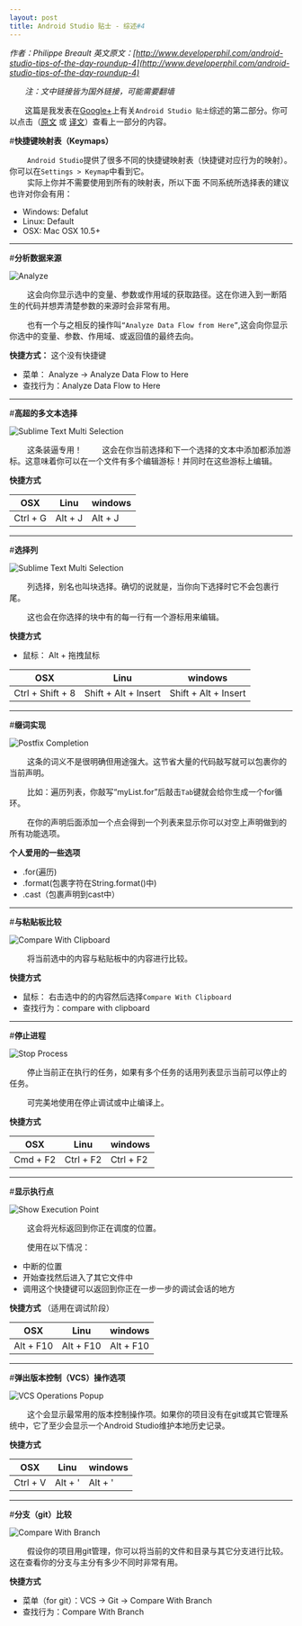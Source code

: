 ```yaml
---
layout: post
title: Android Studio 贴士 - 综述#4
---
```

*作者：Philippe Breault  英文原文：[http://www.developerphil.com/android-studio-tips-of-the-day-roundup-4](http://www.developerphil.com/android-studio-tips-of-the-day-roundup-4)*

*&#160;&#160;&#160;&#160;&#160;&#160;&#160;注：文中链接皆为国外链接，可能需要翻墙*

&#160;&#160;&#160;&#160;&#160;&#160;&#160;这篇是我发表在[Google+](https://plus.google.com/+PhilippeBreault/)上有关`Android Studio 贴士`综述的第二部分。你可以点击（[原文](http://www.developerphil.com/android-studio-tips-of-the-day-roundup-1/) 或 [译文](http://jackie880823.github.io/2015/12/26/Android%20Studio%20Tips%20Of%20the%20Day%20-%20Roundup%20%231/)）查看上一部分的内容。


#**快捷键映射表（Keymaps）**

&#160;&#160;&#160;&#160;&#160;&#160;&#160;&#160;`Android Studio`提供了很多不同的快捷键映射表（快捷键对应行为的映射）。你可以在`Settings > Keymap`中看到它。  
&#160;&#160;&#160;&#160;&#160;&#160;&#160;&#160;实际上你并不需要使用到所有的映射表，所以下面
不同系统所选择表的建议也许对你会有用：

* Windows: Defalut
* Linux: Default
* OSX: Mac OSX 10.5+

---

#**分析数据来源**

![Analyze](https://github.com/Jackie880823/Jackie880823.github.io/blob/master/img/android-studio-tips-of-the-day-roundup-4/31-analyzedataflow.gif?raw=true)

&#160;&#160;&#160;&#160;&#160;&#160;&#160;&#160;这会向你显示选中的变量、参数或作用域的获取路径。这在你进入到一断陌生的代码并想弄清楚参数的来源时会非常有用。

&#160;&#160;&#160;&#160;&#160;&#160;&#160;&#160;也有一个与之相反的操作叫`“Analyze Data Flow from Here”`,这会向你显示你选中的变量、参数、作用域、或返回值的最终去向。

**快捷方式：** 这个没有快捷键

* 菜单： Analyze → Analyze Data Flow to Here
* 查找行为：Analyze Data Flow to Here

---

#**高超的多文本选择**

![Sublime Text Multi Selection](https://github.com/Jackie880823/Jackie880823.github.io/blob/master/img/android-studio-tips-of-the-day-roundup-4/32-multiselection.gif?raw=true)

&#160;&#160;&#160;&#160;&#160;&#160;&#160;&#160;这条装逼专用！
&#160;&#160;&#160;&#160;&#160;&#160;&#160;&#160;这会在你当前选择和下一个选择的文本中添加都添加游标。这意味着你可以在一个文件有多个编辑游标！并同时在这些游标上编辑。

**快捷方式**

|    OSX   |   Linu  | windows |
|----------|---------|---------|
| Ctrl + G | Alt + J | Alt + J |

---

#**选择列**

![Sublime Text Multi Selection](https://github.com/Jackie880823/Jackie880823.github.io/blob/master/img/android-studio-tips-of-the-day-roundup-4/33-columnselection.gif?raw=true)

&#160;&#160;&#160;&#160;&#160;&#160;&#160;&#160;列选择，别名也叫块选择。确切的说就是，当你向下选择时它不会包裹行尾。

&#160;&#160;&#160;&#160;&#160;&#160;&#160;&#160;这也会在你选择的块中有的每一行有一个游标用来编辑。

**快捷方式**
* 鼠标： Alt + 拖拽鼠标

|    OSX   |   Linu  | windows |
|----------|---------|---------|
| Ctrl + Shift + 8 | Shift + Alt + Insert | Shift + Alt + Insert |

---

#**缀词实现**

![Postfix Completion](https://github.com/Jackie880823/Jackie880823.github.io/blob/master/img/android-studio-tips-of-the-day-roundup-4/33-postfixcompletion.gif?raw=true)

&#160;&#160;&#160;&#160;&#160;&#160;&#160;&#160;这条的词义不是很明确但用途强大。这节省大量的代码敲写就可以包裹你的当前声明。

&#160;&#160;&#160;&#160;&#160;&#160;&#160;&#160;比如：遍历列表，你敲写“myList.for”后敲击`Tab`键就会给你生成一个for循环。

&#160;&#160;&#160;&#160;&#160;&#160;&#160;&#160;在你的声明后面添加一个点会得到一个列表来显示你可以对空上声明做到的所有功能选项。

**个人爱用的一些选项**

* .for(遍历)
* .format(包裹字符在String.format()中)
* .cast（包裹声明到cast中）

---

#**与粘贴板比较**

![Compare With Clipboard](https://github.com/Jackie880823/Jackie880823.github.io/blob/master/img/android-studio-tips-of-the-day-roundup-4/34-comparewithclipboard.gif?raw=true)

&#160;&#160;&#160;&#160;&#160;&#160;&#160;&#160;将当前选中的内容与粘贴板中的内容进行比较。

**快捷方式**

* 鼠标： 右击选中的的内容然后选择`Compare With Clipboard`
* 查找行为：compare with clipboard

---

#**停止进程**

![Stop Process](https://github.com/Jackie880823/Jackie880823.github.io/blob/master/img/android-studio-tips-of-the-day-roundup-4/35-stoprocess.gif?raw=true)

&#160;&#160;&#160;&#160;&#160;&#160;&#160;&#160;停止当前正在执行的任务，如果有多个任务的话用列表显示当前可以停止的任务。

&#160;&#160;&#160;&#160;&#160;&#160;&#160;&#160;可完美地使用在停止调试或中止编译上。

**快捷方式**

|    OSX   |    Linu   |  windows  |
|----------|-----------|-----------|
| Cmd + F2 | Ctrl + F2 | Ctrl + F2 |

---

#**显示执行点**

![Show Execution Point](https://github.com/Jackie880823/Jackie880823.github.io/blob/master/img/android-studio-tips-of-the-day-roundup-4/36-executionpoint.gif?raw=true)

&#160;&#160;&#160;&#160;&#160;&#160;&#160;&#160;这会将光标返回到你正在调度的位置。

&#160;&#160;&#160;&#160;&#160;&#160;&#160;&#160;使用在以下情况：

* 中断的位置
* 开始查找然后进入了其它文件中
* 调用这个快捷键可以返回到你正在一步一步的调试会话的地方

**快捷方式** （适用在调试阶段）

|     OSX   |    Linu   |  windows  |
|-----------|-----------|-----------|
| Alt + F10 | Alt + F10 | Alt + F10 |

---

#**弹出版本控制（VCS）操作选项**

![VCS Operations Popup](https://github.com/Jackie880823/Jackie880823.github.io/blob/master/img/android-studio-tips-of-the-day-roundup-4/37-vcspopup.gif?raw=true)

&#160;&#160;&#160;&#160;&#160;&#160;&#160;&#160;这个会显示最常用的版本控制操作项。如果你的项目没有在git或其它管理系统中，它了至少会显示一个Android Studio维护本地历史记录。

**快捷方式**

|    OSX   |   Linu  | windows |
|----------|---------|---------|
| Ctrl + V | Alt + ' | Alt + ' |

---

#**分支（git）比较**

![Compare With Branch](https://github.com/Jackie880823/Jackie880823.github.io/blob/master/img/android-studio-tips-of-the-day-roundup-4/38-comparewithbranch.gif?raw=true)

&#160;&#160;&#160;&#160;&#160;&#160;&#160;&#160;假设你的项目用git管理，你可以将当前的文件和目录与其它分支进行比较。这在查看你的分支与主分有多少不同时非常有用。

**快捷方式**

* 菜单（for git）：VCS → Git → Compare With Branch
* 查找行为：Compare With Branch





























































